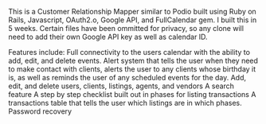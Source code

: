 This is a Customer Relationship Mapper similar to Podio built using Ruby on Rails, Javascript, OAuth2.o, Google API, and FullCalendar gem. I built this in 5 weeks. Certain files have been ommitted for privacy, so any clone will need to add their own Google API key as well as calendar ID.


Features include:
Full connectivity to the users calendar with the ability to add, edit, and delete events. 
Alert system that tells the user when they need to make contact with clients, alerts the user to any clients whose birthday it is, as well as reminds the user of any scheduled events for the day.
Add, edit, and delete users, clients, listings, agents, and vendors
A search feature
A step by step checklist built out in phases for listing transactions 
A transactions table that tells the user which listings are in which phases.
Password recovery 

